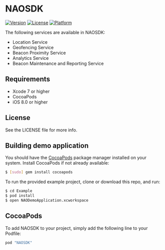 # NAOSDK
[![Version](https://img.shields.io/cocoapods/v/NAOSDK.svg?style=flat)](http://cocoapods.org/pods/NAOSDK)
[![License](https://img.shields.io/cocoapods/l/NAOSDK.svg?style=flat)](http://cocoapods.org/pods/NAOSDK)
[![Platform](https://img.shields.io/cocoapods/p/NAOSDK.svg?style=flat)](http://cocoapods.org/pods/NAOSDK)

The following services are available in NAOSDK:

- Location Service
- Geofencing Service
- Beacon Proximity Service
- Analytics Service
- Beacon Maintenance and Reporting Service

## Requirements
* Xcode 7 or higher
* CocoaPods
* iOS 8.0 or higher

## License
See the LICENSE file for more info.

## Building demo application
You should have the [CocoaPods](http://cocoapods.org/) package manager installed on your system. Install CocoaPods if not already available:
``` bash
$ [sudo] gem install cocoapods
```

To run the provided example project, clone or download this repo, and run:
```bash
$ cd Example
$ pod install
$ open NAODemoApplication.xcworkspace
```

## CocoaPods
To add NAOSDK to your project, simply add the following line to your Podfile:
```ruby
pod "NAOSDK"
```